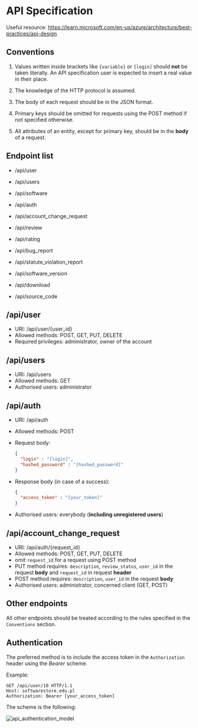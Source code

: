 # API Specification

Useful resource: https://learn.microsoft.com/en-us/azure/architecture/best-practices/api-design

## Conventions

1. Values written inside brackets like `{variable}` or `[login]` should **not** be taken literally. An API specification user is expected to insert a real value in their place.

2. The knowledge of the HTTP protocol is assumed.

3. The body of each request should be in the JSON format.

4. Primary keys should be omitted for requests using the POST method if not specified otherwise.

5. All attributes of an entity, except for primary key, should be in the **body** of a request.

## Endpoint list

- /api/user
- /api/users

- /api/software

- /api/auth

- /api/account_change_request
- /api/review
- /api/rating
- /api/bug_report
- /api/statute_violation_report
- /api/software_version
- /api/download
- /api/source_code

## /api/user

- URI: /api/user/{user_id}
- Allowed methods: POST, GET, PUT, DELETE
- Required privileges: administrator, owner of the account

## /api/users

- URI: /api/users
- Allowed methods: GET
- Authorised users: administrator

## /api/auth

- URI: /api/auth

- Allowed methods: POST

- Request body:

  ```json
  {
  	"login" : "[login]",
  	"hashed_password" : "[hashed_password]"
  }
  ```

- Response body (in case of a success): 

  ```json
  {
  	"access_token" : "[your_token]"
  }
  ```

- Authorised users: everybody (**including unregistered users**)

## /api/account_change_request

- URI: /api/auth/{request_id}
- Allowed methods: POST, GET, PUT, DELETE
- omit `request_id` for a request using POST method
- PUT method requires: `description`, `review_status`, `user_id` in the request **body** and  `request_id` in request **header**
- POST method requires: `description`, `user_id` in the request **body**
- Authorised users: administrator, concerned client (GET, POST)

##  Other endpoints

All other endpoints should be treated according to the rules specified in the `Conventions` section. 

## Authentication

The preferred method is to include the access token in the `Authorization` header using the *Bearer* scheme.

Example:

```http
GET /api/user/10 HTTP/1.1
Host: softwarestore.edu.pl
Authorization: Bearer [your_access_token]
```

The scheme is the following:

![api_authentication_model](/home/igor/software-store/docs/api/api_authentication_model.png)